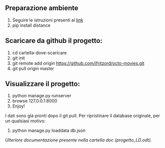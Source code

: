 ##	Preparazione ambiente
1.	Seguire le istruzioni presenti al [link](https://weblab.ing.unimore.it/people/canali/teaching/ld_1617/Risoluzione_Problemi_installazione.txt) 
2.	pip install distance


##	Scaricare da github il progetto:
1.	cd cartella-dove-scaricare
2.	git init
3.	git remote add origin https://github.com/ifritzord/octo-movies.git
4.	git pull origin master
	
	
##	Visualizzare il progetto:
1.	python manage.py runserver
2.	browse 127.0.0.1:8000
3.	Enjoy!


I dati sono già pronti dopo il git pull. Per ripristinare il database originale, per un qualsiasi motivo:
1.	python manage.py loaddata db.json


_Ulteriore documentazione presente nella cartella doc (progetto_LD.odt)._
